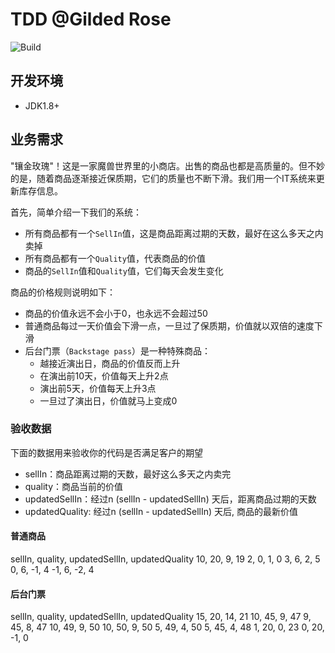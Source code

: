# TDD @Gilded Rose

![Build](https://github.com/xpbootcamp/tdd-gilded-rose/workflows/Build/badge.svg)

## 开发环境
 - JDK1.8+
 
## 业务需求

"镶金玫瑰"！这是一家魔兽世界里的小商店。出售的商品也都是高质量的。但不妙的是，随着商品逐渐接近保质期，它们的质量也不断下滑。我们用一个IT系统来更新库存信息。

首先，简单介绍一下我们的系统：

- 所有商品都有一个`SellIn`值，这是商品距离过期的天数，最好在这么多天之内卖掉
- 所有商品都有一个`Quality`值，代表商品的价值
- 商品的`SellIn`值和`Quality`值，它们每天会发生变化


商品的价格规则说明如下：

- 商品的价值永远不会小于0，也永远不会超过50
- 普通商品每过一天价值会下滑一点，一旦过了保质期，价值就以双倍的速度下滑
- 后台门票（`Backstage pass`）是一种特殊商品：
	- 越接近演出日，商品的价值反而上升
	- 在演出前10天，价值每天上升2点
	- 演出前5天，价值每天上升3点
	- 一旦过了演出日，价值就马上变成0

### 验收数据
下面的数据用来验收你的代码是否满足客户的期望

- sellIn：商品距离过期的天数，最好这么多天之内卖完
- quality：商品当前的价值
- updatedSellIn：经过n (sellIn - updatedSellIn) 天后，距离商品过期的天数
- updatedQuality: 经过n (sellIn - updatedSellIn) 天后, 商品的最新价值

#### 普通商品
sellIn, quality, updatedSellIn, updatedQuality
10, 20, 9, 19
2, 0, 1, 0
3, 6, 2, 5
0, 6, -1, 4
-1, 6, -2, 4

#### 后台门票
sellIn, quality, updatedSellIn, updatedQuality
15, 20, 14, 21
10, 45, 9, 47
9, 45, 8, 47
10, 49, 9, 50
10, 50, 9, 50
5, 49, 4, 50
5, 45, 4, 48
1, 20, 0, 23
0, 20, -1, 0

